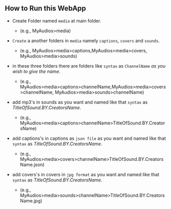 ## How to Run this WebApp
- Create Folder named `media` at main folder.
  - (e.g., MyAudios>media)

- `Create` a another folders in `media` namely `captions`, `covers` and `sounds`.
  - (e.g., MyAudios>media>captions,MyAudios>media>covers, MyAudios>media>sounds)

- in these three folders there are folders like `syntax` as `ChannelName` *as you wish to give the name*.
  - (e.g., MyAudios>media>captions>channelName,MyAudios>media>covers>channelName, MyAudios>media>sounds>channelName)

- add mp3's in sounds as you want and named like that ``syntax`` as *TitleOfSound.BY.CreatorsName*.
  - (e.g., MyAudios>media>captions>channelName>TitleOfSound.BY.CreatorsName)

- add captions's in captions as `json file` as you want and named like that `syntax` as *TitleOfSound.BY.CreatorsName*.
  - (e.g., MyAudios>media>covers>channelName>TitleOfSound.BY.CreatorsName.json)

- add covers's in covers in `jpg format` as you want and named like that `syntax` as *TitleOfSound.BY.CreatorsName*.
  - (e.g., MyAudios>media>sounds>channelName>TitleOfSound.BY.CreatorsName.jpg)